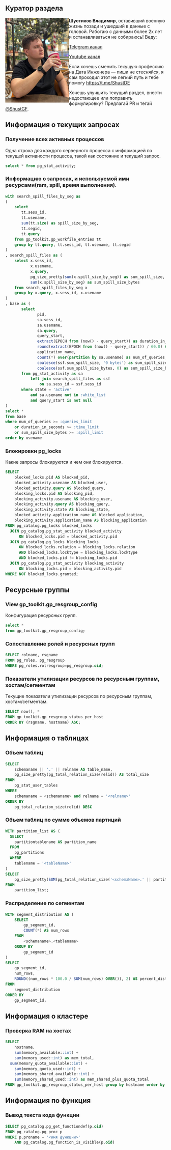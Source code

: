 <!-- Yandex.Metrika counter -->
<script type="text/javascript">
    (function(m,e,t,r,i,k,a){
        m[i]=m[i]||function(){(m[i].a=m[i].a||[]).push(arguments)};
        m[i].l=1*new Date();
        for (var j = 0; j < document.scripts.length; j++) {if (document.scripts[j].src === r) { return; }}
        k=e.createElement(t),a=e.getElementsByTagName(t)[0],k.async=1,k.src=r,a.parentNode.insertBefore(k,a)
    })(window, document,'script','https://mc.yandex.ru/metrika/tag.js?id=103580753', 'ym');

    ym(103580753, 'init', {ssr:true, webvisor:true, clickmap:true, ecommerce:"dataLayer", accurateTrackBounce:true, trackLinks:true});
</script>
<noscript><div><img src="https://mc.yandex.ru/watch/103580753" style="position:absolute; left:-9999px;" alt="" /></div></noscript>
<!-- /Yandex.Metrika counter -->
## Куратор раздела

<img align="left" width="200" src="../../png/shust.jpg" />

**Шустиков Владимир**, оставивший военную жизнь позади и ушедший в данные с головой. Работаю с данными более 2х лет и останавливаться не собираюсь! Веду:

   [Telegram канал](https://t.me/Shust_DE)
   
   [Youtube канал](https://www.youtube.com/@shust_de)

Если хочешь сменить текущую профессию на Дата Инженера — пиши не стесняйся, я сам проходил этот не легкий путь и тебе помогу https://t.me/ShustDE

Хочешь улучшить текущий раздел, внести недостающее или поправить формулировку? Предлагай PR и тегай [@ShustGF](https://github.com/ShustGF).

## Информация о текущих запросах

### Получение всех активных процессов

Одна строка для каждого серверного процесса c информацией по текущей активности процесса, такой как состояние и текущий запрос.

```sql
select * from pg_stat_activity;
```
### Информацию о запросах, и используемой ими ресурсами(ram, spill, время выполнения).

```sql
with search_spill_files_by_seg as
(
    select
       tt.sess_id,
       tt.usename,
       sum(tt.size) as spill_size_by_seg,
       tt.segid,
       tt.query
    from gp_toolkit.gp_workfile_entries tt
    group by tt.query, tt.sess_id, tt.usename, tt.segid
)
, search_spill_files as (
    select x.sess_id,
           x.usename,
           x.query,
           pg_size_pretty(sum(x.spill_size_by_seg)) as sum_spill_size,
           sum(x.spill_size_by_seg) as sum_spill_size_bytes
    from search_spill_files_by_seg x
    group by x.query, x.sess_id, x.usename
)
, base as (
       select
              pid,
              sa.sess_id,
              sa.usename,
              sa.query,
              query_start,
              extract(EPOCH from (now() - query_start)) as duration_in_seconds,
              round(extract(EPOCH from (now() - query_start)) / 60.0) AS duration_in_minutes,
              application_name,
              count(*) over(partition by sa.usename) as num_of_queries,
              coalesce(ssf.sum_spill_size, '0 bytes') as sum_spill_size,
              coalesce(ssf.sum_spill_size_bytes, 0) as sum_spill_size_bytes
       from pg_stat_activity as sa
           left join search_spill_files as ssf
		       on sa.sess_id = ssf.sess_id
       where state = 'active'
           and sa.usename not in :white_list
           and query_start is not null
)
select *
from base
where num_of_queries >= :queries_limit
    or duration_in_seconds >= :time_limit
    or sum_spill_size_bytes >= :spill_limit
order by usename
```
### Блокировки pg_locks

Какие запросы блокируются и чем они блокируются.

```sql
SELECT 
    blocked_locks.pid AS blocked_pid,
    blocked_activity.usename AS blocked_user,
    blocked_activity.query AS blocked_query,
    blocking_locks.pid AS blocking_pid,
    blocking_activity.usename AS blocking_user,
    blocking_activity.query AS blocking_query,
    blocking_activity.state AS blocking_state,
    blocked_activity.application_name AS blocked_application,
    blocking_activity.application_name AS blocking_application
FROM pg_catalog.pg_locks blocked_locks
  JOIN pg_catalog.pg_stat_activity blocked_activity 
      ON blocked_locks.pid = blocked_activity.pid
  JOIN pg_catalog.pg_locks blocking_locks 
      ON blocked_locks.relation = blocking_locks.relation
      AND blocked_locks.locktype = blocking_locks.locktype
      AND blocked_locks.pid != blocking_locks.pid
  JOIN pg_catalog.pg_stat_activity blocking_activity 
      ON blocking_locks.pid = blocking_activity.pid
WHERE NOT blocked_locks.granted;
```

## Ресурсные группы

### View gp_toolkit.gp_resgroup_config
Конфигурация ресурсных групп.

```sql
select * 
from gp_toolkit.gp_resgroup_config;
```

### Сопоставление ролей и ресурсных групп

```sql
SELECT rolname, rsgname 
FROM pg_roles, pg_resgroup
WHERE pg_roles.rolresgroup=pg_resgroup.oid;
```

### Показатели утилизации ресурсов по ресурсным группам, хостам/сегментам

Текущие показатели утилизации ресурсов по ресурсным группам, хостам/сегментам.

```sql
SELECT now(), * 
FROM gp_toolkit.gp_resgroup_status_per_host 
ORDER BY (rsgname, hostname) ASC;
```

## Информация о таблицах

### Объем таблиц
```sql
SELECT 
    schemaname || '.' || relname AS table_name,
    pg_size_pretty(pg_total_relation_size(relid)) AS total_size
FROM 
    pg_stat_user_tables
WHERE 
    schemaname = <schemaname> and relname = '<relname>'
ORDER BY 
    pg_total_relation_size(relid) DESC
```

### Объем таблиц по сумме объемов партиций

```sql
WITH partition_list AS (
  SELECT
    partitiontablename AS partition_name
  FROM
    pg_partitions
  WHERE
    tablename = '<tableName>'
)
SELECT
	pg_size_pretty(SUM(pg_total_relation_size('<schemaName>.' || partition_name))) AS total_size
FROM
	partition_list;
```

### Распределение по сегментам

```sql
WITH segment_distribution AS (
    SELECT 
        gp_segment_id,
        COUNT(*) AS num_rows
    FROM 
        <schemaname>.<tablename>
    GROUP BY 
        gp_segment_id
)
SELECT
    gp_segment_id,
    num_rows,
    ROUND((num_rows * 100.0 / SUM(num_rows) OVER()), 2) AS percent_distribution
FROM
    segment_distribution
ORDER BY
    gp_segment_id;
```

## Информация о кластере

### Проверка RAM на хостах

```sql
SELECT 
	hostname,
	sum(memory_available::int) + 
    sum(memory_used::int) as mem_total,
  sum(memory_quota_available::int) + 
    sum(memory_quota_used::int) + 
    sum(memory_shared_available::int) + 
    sum(memory_shared_used::int) as mem_shared_plus_quota_total
FROM gp_toolkit.gp_resgroup_status_per_host group by hostname order by hostname;
```

## Информация по функция

### Вывод текста кода функции

```sql
SELECT pg_catalog.pg_get_functiondef(p.oid)
FROM pg_catalog.pg_proc p
WHERE p.proname = '<имя функции>' 
    AND pg_catalog.pg_function_is_visible(p.oid)
```